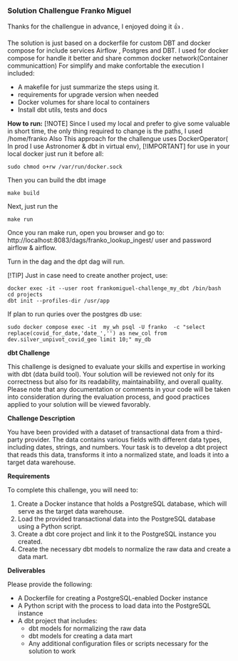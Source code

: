 ### Solution Challengue Franko Miguel

Thanks for the challengue in advance, I enjoyed doing it :+1: .

The solution is just based on a dockerfile for custom DBT and docker compose for include services Airflow , Postgres and DBT.
I used for docker compose for handle it better and share common docker network(Container communicattion)
For simplify and make confortable the execution I included:
* A makefile for just summarize the steps using it.
* requirements for upgrade version when needed
* Docker volumes for share local to containers
* Install dbt utils, tests and docs

**How to run:**
[!NOTE]
Since I used my local and prefer to give some valuable in short time,
the only thing required to change is the paths, I used /home/franko
Also This approach for the challengue uses DockerOperator( In prod I use Astronomer & dbt in virtual env),
[!IMPORTANT]
for use in your local docker just run it before all:
```
sudo chmod o+rw /var/run/docker.sock
```
Then you can build the dbt image
```
make build
```
Next, just run the 
```
make run
```
Once you ran make run, open you browser and go to: http://localhost:8083/dags/franko_lookup_ingest/
user and password airflow & airflow.

Turn in the dag and the dpt dag will run.

[!TIP]
Just in case need to create another project, use:
```
docker exec -it --user root frankomiguel-challenge_my_dbt /bin/bash
cd projects
dbt init --profiles-dir /usr/app
```

If plan to run quries over the postgres db use:
```
sudo docker compose exec -it  my_wh psql -U franko  -c "select replace(covid_for_date,'date_','') as new_col from dev.silver_unpivot_covid_geo limit 10;" my_db
```

**dbt Challenge**

This challenge is designed to evaluate your skills and expertise in working with dbt (data build tool). Your solution will be reviewed not only for its correctness but also for its readability, maintainability, and overall quality. Please note that any documentation or comments in your code will be taken into consideration during the evaluation process, and good practices applied to your solution will be viewed favorably.

**Challenge Description**

You have been provided with a dataset of transactional data from a third-party provider. The data contains various fields with different data types, including dates, strings, and numbers. Your task is to develop a dbt project that reads this data, transforms it into a normalized state, and loads it into a target data warehouse.

**Requirements**

To complete this challenge, you will need to:

1. Create a Docker instance that holds a PostgreSQL database, which will serve as the target data warehouse.
2. Load the provided transactional data into the PostgreSQL database using a Python script.
3. Create a dbt core project and link it to the PostgreSQL instance you created.
4. Create the necessary dbt models to normalize the raw data and create a data mart.

**Deliverables**

Please provide the following:

* A Dockerfile for creating a PostgreSQL-enabled Docker instance
* A Python script with the process to load data into the PostgreSQL instance
* A dbt project that includes:
  * dbt models for normalizing the raw data
  * dbt models for creating a data mart
  * Any additional configuration files or scripts necessary for the solution to work

